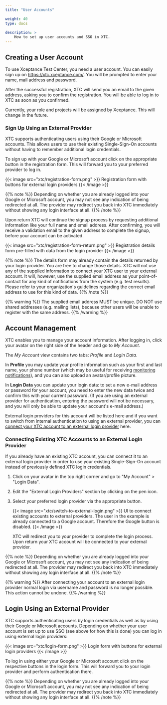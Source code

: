 ```yaml
---
title: "User Accounts"

weight: 40
type: docs

description: >
    How to set up user accounts and SSO in XTC.
---
```


## Creating a User Account

To use Xceptance Test Center, you need a user account. You can easily sign up on https://xtc.xceptance.com/. You will be prompted to enter your name, mail address and password.

After the successful registration, XTC will send you an email to the given address, asking you to confirm the registration. You will be able to log in to XTC as soon as you confirmed.

Currently, your role and projects will be assigned by Xceptance. This will change in the future.

### Sign Up Using an External Provider

XTC supports authenticating users using their Google or Microsoft accounts. This allows users to use their existing Single-Sign-On accounts without having to remember additional login credentials.

To sign up with your Google or Microsoft account click on the appropriate button in the registration form. This will forward you to your preferred provider to log in.

{{< image src="xtc/registration-form.png" >}}
Registration form with buttons for external login providers
{{< /image >}}

{{% note %}}
Depending on whether you are already logged into your Google or Microsoft account, you may not see any indication of being redirected at all. The provider may redirect you back into XTC immediately without showing any login interface at all.
{{% /note %}}

Upon return XTC will continue the signup process by requesting additional information like your full name and email address. After confirming, you will receive a validation email to the given address to complete the signup, before your account can be activated.

{{< image src="xtc/registration-form-return.png" >}}
Registration details form pre-filled with data from the login provider
{{< /image >}}

{{% note %}}
The details form may already contain the details returned by your login provider. You are free to change those details. XTC will not use any of the supplied information to connect your XTC user to your external account. It will, however, use the supplied email address as your point-of-contact for any kind of notifications from the system (e.g. test results). Please refer to your organization's guidelines regarding the correct email address to use for this kind of data.
{{% /note %}}

{{% warning %}}
The supplied email address MUST be unique. DO NOT use shared addresses (e.g. mailing lists), because other users will be unable to register with the same address.
{{% /warning %}}

## Account Management

XTC enables you to manage your account information. After logging in, click your avatar on the right side of the header and go to _My Account_. 

The _My Account_ view contains two tabs: _Profile_ and _Login Data_. 

In **Profile** you may update your profile information such as your first and last name, your phone number (which may be useful for receiving [monitoring notifications](../monitoring/440-scenario-setup/#notifications)), and you can also upload an avatar/profile picture.

In **Login Data** you can update your login data: to set a new e-mail address or password for your account, you need to enter the new data twice and confirm this with your current password. (If you are using an external provider for authentication, entering the password will not be necessary, and you will only be able to update your account's e-mail address.)

External login providers for this account will be listed here and if you want to switch from internal authentication to using an external provider, you can [connect your XTC account to an external login provider](#connecting-existing-xtc-accounts-to-an-external-login-provider) here.

### Connecting Existing XTC Accounts to an External Login Provider

If you already have an existing XTC account, you can connect it to an external login provider in order to use your existing Single-Sign-On account instead of previously defined XTC login credentials.

1. Click on your avatar in the top right corner and go to "My Account" > "Login Data".
2. Edit the "External Login Providers" section by clicking on the pen icon.
3. Select your preferred login provider via the appropriate button.

   {{< image src="xtc/switch-to-external-login.png" >}}
  UI to connect existing accounts to external providers. The user in the example is already connected to a Google account. Therefore the Google button is disabled.
   {{< /image >}}

   XTC will redirect you to your provider to complete the login process. Upon return your XTC account will be connected to your external provider.

{{% note %}}
Depending on whether you are already logged into your Google or Microsoft account, you may not see any indication of being redirected at all. The provider may redirect you back into XTC immediately without showing any login interface at all.
{{% /note %}}

{{% warning %}}
After connecting your account to an external login provider normal login via username and password is no longer possible. This action cannot be undone.
{{% /warning %}}

## Login Using an External Provider

XTC supports authenticating users by login credentials as well as by using their Google or Microsoft accounts. Depending on whether your user account is set up to use SSO (see above for how this is done) you can log in using external login providers:

{{< image src="xtc/login-form.png" >}}
Login form with buttons for external login providers
{{< /image >}}

To log in using either your Google or Microsoft account click on the respective buttons in the login form. This will forward you to your login provider and perform authentication there.

{{% note %}}
Depending on whether you are already logged into your Google or Microsoft account, you may not see any indication of being redirected at all. The provider may redirect you back into XTC immediately without showing any login interface at all.
{{% /note %}}
